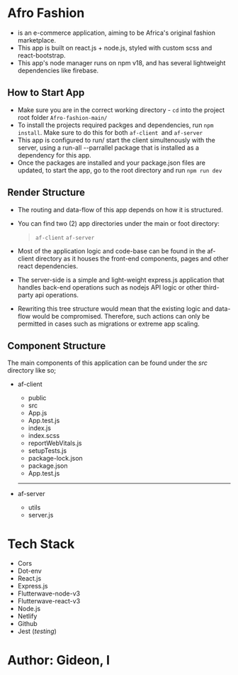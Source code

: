 # Afro Fashion

- is an e-commerce application, aiming to be Africa's original fashion marketplace.
- This app is built on react.js + node.js, styled with custom scss and react-bootstrap.
- This app's node manager runs on npm v18, and has several lightweight dependencies like firebase.

## How to Start App

- Make sure you are in the correct working directory - `cd` into the project root folder `Afro-fashion-main/`
- To install the projects required packges and dependencies, run `npm install`.
  Make sure to do this for both `af-client `and `af-server`
- This app is configured to run/ start the client simultenously with the server, using a run-all --parrallel package that is installed as a dependency for this app.
- Once the packages are installed and your package.json files are updated, to start the app, go to the root directory and run `npm run dev`

## Render Structure

- The routing and data-flow of this app depends on how it is structured.
- You can find two (2) app directories under the main or foot directory:

  > `af-client` 
  > `af-server`

- Most of the application logic and code-base can be found in the af-client directory as it houses the front-end components, pages and other react dependencies.
- The server-side is a simple and light-weight express.js application that handles back-end operations such as nodejs API logic or other third-party api operations.
- Rewriting this tree structure would mean that the existing logic and data-flow would be compromised. Therefore, such actions can only be permitted in cases such as migrations or extreme app scaling.

## Component Structure

The main components of this application can be found under the _src_ directory like so;

- af-client

  - public
  - src
  - App.js
  - App.test.js
  - index.js
  - index.scss
  - reportWebVitals.js
  - setupTests.js
  - package-lock.json
  - package.json
  - App.test.js

  ***

- af-server

  - utils
  - server.js

# Tech Stack

- Cors
- Dot-env
- React.js
- Express.js
- Flutterwave-node-v3
- Flutterwave-react-v3
- Node.js
- Netlify
- Github
- Jest (_testing_)

# Author: Gideon, I
